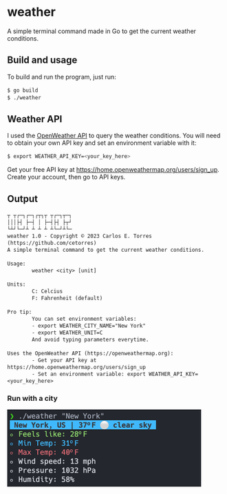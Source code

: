 # weather
A simple terminal command made in Go to get the current weather conditions.

## Build and usage
To build and run the program, just run:

```sh
$ go build
$ ./weather
```

## Weather API
I used the [OpenWeather API](https://openweathermap.org) to query the weather conditions. You will need to obtain your own API key and set an environment variable with it:

```sh
$ export WEATHER_API_KEY=<your_key_here>
```

Get your free API key at https://home.openweathermap.org/users/sign_up. Create your account, then go to API keys.

## Output

```
┬ ┬┌─┐┌─┐┌┬┐┬ ┬┌─┐┬─┐
│││├┤ ├─┤ │ ├─┤├┤ ├┬┘
└┴┘└─┘┴ ┴ ┴ ┴ ┴└─┘┴└─
weather 1.0 - Copyright © 2023 Carlos E. Torres (https://github.com/cetorres)
A simple terminal command to get the current weather conditions.

Usage:
        weather <city> [unit]

Units:
        C: Celcius
        F: Fahrenheit (default)

Pro tip:
        You can set environment variables:
        - export WEATHER_CITY_NAME="New York"
        - export WEATHER_UNIT=C
        And avoid typing parameters everytime.

Uses the OpenWeather API (https://openweathermap.org):
        - Get your API key at https://home.openweathermap.org/users/sign_up
        - Set an environment variable: export WEATHER_API_KEY=<your_key_here>
```

### Run with a city

![Screenshot](screenshot.png)
